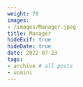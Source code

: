 ```yaml
---
weight: 70
images:
- /images/Manager.jpeg
title: Manager
hideExif: true
hideDate: true
date: 2022-07-23
tags:
- archive # all posts
- uomini
---
```

